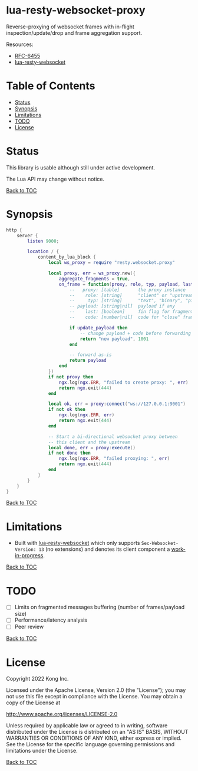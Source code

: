 # lua-resty-websocket-proxy

Reverse-proxying of websocket frames with in-flight inspection/update/drop and
frame aggregation support.

Resources:

- [RFC-6455](https://datatracker.ietf.org/doc/html/rfc6455)
- [lua-resty-websocket](https://github.com/openresty/lua-resty-websocket)

# Table of Contents

- [Status](#status)
- [Synopsis](#synopsis)
- [Limitations](#limitations)
- [TODO](#todo)
- [License](#license)

# Status

This library is usable although still under active development.

The Lua API may change without notice.

[Back to TOC](#table-of-contents)

# Synopsis

```lua
http {
    server {
        listen 9000;

        location / {
            content_by_lua_block {
                local ws_proxy = require "resty.websocket.proxy"

                local proxy, err = ws_proxy.new({
                    aggregate_fragments = true,
                    on_frame = function(proxy, role, typ, payload, last, code)
                        --   proxy: [table]       the proxy instance
                        --    role: [string]      "client" or "upstream"
                        --     typ: [string]      "text", "binary", "ping", "pong", "close"
                        -- payload: [string|nil]  payload if any
                        --    last: [boolean]     fin flag for fragmented frames; true if aggregate_fragments is on
                        --    code: [number|nil]  code for "close" frames

                        if update_payload then
                            -- change payload + code before forwarding
                            return "new payload", 1001
                        end

                        -- forward as-is
                        return payload
                    end
                })
                if not proxy then
                    ngx.log(ngx.ERR, "failed to create proxy: ", err)
                    return ngx.exit(444)
                end

                local ok, err = proxy:connect("ws://127.0.0.1:9001")
                if not ok then
                    ngx.log(ngx.ERR, err)
                    return ngx.exit(444)
                end

                -- Start a bi-directional websocket proxy between
                -- this client and the upstream
                local done, err = proxy:execute()
                if not done then
                    ngx.log(ngx.ERR, "failed proxying: ", err)
                    return ngx.exit(444)
                end
            }
        }
    }
}
```

[Back to TOC](#table-of-contents)

# Limitations

* Built with [lua-resty-websocket](https://github.com/openresty/lua-resty-websocket)
  which only supports `Sec-Websocket-Version: 13` (no extensions) and denotes
  its client component a
  [work-in-progress](https://github.com/openresty/lua-resty-websocket/blob/master/lib/resty/websocket/client.lua#L4-L5).

[Back to TOC](#table-of-contents)

# TODO

- [ ] Limits on fragmented messages buffering (number of frames/payload size)
- [ ] Performance/latency analysis
- [ ] Peer review

[Back to TOC](#table-of-contents)

# License

Copyright 2022 Kong Inc.

Licensed under the Apache License, Version 2.0 (the "License");
you may not use this file except in compliance with the License.
You may obtain a copy of the License at

   http://www.apache.org/licenses/LICENSE-2.0

Unless required by applicable law or agreed to in writing, software
distributed under the License is distributed on an "AS IS" BASIS,
WITHOUT WARRANTIES OR CONDITIONS OF ANY KIND, either express or implied.
See the License for the specific language governing permissions and
limitations under the License.

[Back to TOC](#table-of-contents)
